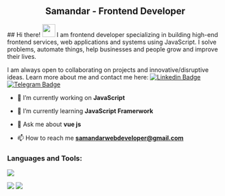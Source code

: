 <h2 align="center">
  Samandar - Frontend Developer
</h2>
## Hi there! <img src="https://raw.githubusercontent.com/aemmadi/aemmadi/master/wave.gif" width="30px">
I am frontend developer specializing in building high-end frontend services, web applications and systems using JavaScript. I solve problems, automate things, help businesses and people grow and improve their lives. </br>

I am always open to collaborating on projects and innovative/disruptive ideas. Learn more about me and contact me here:
[![Linkedin Badge](https://img.shields.io/badge/-samandarmirzarakhmonov-blue?style=flat-square&logo=Linkedin&logoColor=white&link=https://www.linkedin.com/in/samnadarmirzakhmonov/)](https://www.linkedin.com/in/sukhrob-nuraliev-100845186/) 
[![Telegram Badge](https://img.shields.io/badge/@SamandarMirzarahmonov-2CA5E0?style=flat-square&logo=telegram&logoColor=white&link=https://t.me/SamandarMirzarahmonov)](https://t.me/sukhrobnuraliev)


- 🔭 I’m currently working on **JavaScript**

- 🌱 I’m currently learning **JavaScript Framerwork**

- 💬 Ask me about **vue js**

- 📫 How to reach me **samandarwebdeveloper@gmail.com**

<h3 align="left">Languages and Tools:</h3>
<p align="left">
  <a href="https://skillicons.dev">
    <img src="https://skillicons.dev/icons?i=git,html,css,sass,bootstrap,tailwind,js,ts,react,vue,firebase,redux" />
  </a>
</p>

  <picture>
  <source
    srcset="https://github-readme-stats.vercel.app/api?username=SMwebdeveloper&show_icons=true&theme=dark"
    media="(prefers-color-scheme: dark)"
  />
  <source
    srcset="https://github-readme-stats.vercel.app/api?username=SMwebdeveloper&show_icons=true"
    media="(prefers-color-scheme: light), (prefers-color-scheme: no-preference)"
  />
  <img src="https://github-readme-stats.vercel.app/api?username=SMwebdeveloper&show_icons=true" />
</picture>
<picture align="right">
  <img src="https://github-readme-stats.vercel.app/api/top-langs/?username=SMwebdeveloper&layout=donut"/>
</picture>
